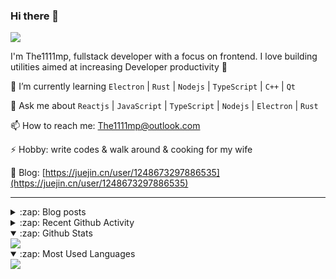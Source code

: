 ### Hi there 👋

![](https://komarev.com/ghpvc/?username=1111mp&color=green)

I'm The1111mp, fullstack developer with a focus on frontend. I love building utilities aimed at increasing Developer productivity 🙌

🌱 I’m currently learning `Electron` | `Rust` | `Nodejs` | `TypeScript` | `C++` | `Qt`

💬 Ask me about `Reactjs` | `JavaScript` | `TypeScript` | `Nodejs` | `Electron` | `Rust`

📫 How to reach me: <a href="mailto:The1111mp@outlook.com">The1111mp@outlook.com</a>

⚡ Hobby: write codes & walk around & cooking for my wife

📖 Blog: [https://juejin.cn/user/1248673297886535](https://juejin.cn/user/1248673297886535)

***

<details>
  <summary>:zap: Blog posts</summary>

  - [这里有从零开始构建现代化前端UI组件库所需要的一切](https://juejin.cn/post/7324011329883045915)
  - [使用 nvm-desktop 轻松安装和管理多个 node 版本](https://juejin.cn/post/7267791228872179727)
  - [Electron 中集成 SQLite3 数据库的最佳实践](https://juejin.cn/post/7202807471881306172)
  - [从0开发IM，单聊群聊在线离线消息以及消息的已读未读功能](https://juejin.cn/post/7202583557751865401)
  - [Electron（网页）中实现接近微信消息发送体验的消息输入框及界面](https://juejin.cn/post/7252505446396575781)
  - [Qt中基于QWebEngineView和QWebChannel实现与web的交互](https://juejin.cn/post/7238423148555501629)
</details>

<details>
  <summary>:zap: Recent Github Activity</summary>

  <!--START_SECTION:activity-->
1. 🗣 Commented on [#165](https://github.com/1111mp/nvm-desktop/issues/165#issuecomment-2684514480) in [1111mp/nvm-desktop](https://github.com/1111mp/nvm-desktop)
2. 🗣 Commented on [#165](https://github.com/1111mp/nvm-desktop/issues/165#issuecomment-2684476974) in [1111mp/nvm-desktop](https://github.com/1111mp/nvm-desktop)
3. 🗣 Commented on [#165](https://github.com/1111mp/nvm-desktop/issues/165#issuecomment-2684455293) in [1111mp/nvm-desktop](https://github.com/1111mp/nvm-desktop)
4. 🗣 Commented on [#165](https://github.com/1111mp/nvm-desktop/issues/165#issuecomment-2684444338) in [1111mp/nvm-desktop](https://github.com/1111mp/nvm-desktop)
5. 🗣 Commented on [#166](https://github.com/1111mp/nvm-desktop/issues/166#issuecomment-2684442768) in [1111mp/nvm-desktop](https://github.com/1111mp/nvm-desktop)
6. 🗣 Commented on [#166](https://github.com/1111mp/nvm-desktop/issues/166#issuecomment-2684158501) in [1111mp/nvm-desktop](https://github.com/1111mp/nvm-desktop)
7. 🗣 Commented on [#166](https://github.com/1111mp/nvm-desktop/issues/166#issuecomment-2684108423) in [1111mp/nvm-desktop](https://github.com/1111mp/nvm-desktop)
8. 🗣 Commented on [#165](https://github.com/1111mp/nvm-desktop/issues/165#issuecomment-2684106782) in [1111mp/nvm-desktop](https://github.com/1111mp/nvm-desktop)
9. 🗣 Commented on [#164](https://github.com/1111mp/nvm-desktop/issues/164#issuecomment-2683896747) in [1111mp/nvm-desktop](https://github.com/1111mp/nvm-desktop)
10. 🗣 Commented on [#164](https://github.com/1111mp/nvm-desktop/issues/164#issuecomment-2683724801) in [1111mp/nvm-desktop](https://github.com/1111mp/nvm-desktop)
  <!--END_SECTION:activity-->
</details>

<details open>
  <summary>:zap: Github Stats</summary>

  <img align="center" src="https://github-readme-stats-sigma-five.vercel.app/api?username=1111mp&show_icons=true&hide_border=true&theme=gruvbox" />
</details>

<details open>
  <summary>:zap: Most Used Languages</summary>

  <img align="center" src="https://github-readme-stats-sigma-five.vercel.app/api/top-langs/?username=1111mp&layout=compact&show_icons=true&hide_border=true&theme=gruvbox" />
</details>


<!--
**1111mp/1111mp** is a ✨ _special_ ✨ repository because its `README.md` (this file) appears on your GitHub profile.

Here are some ideas to get you started:

- 🔭 I’m currently working on ...
- 🌱 I’m currently learning ...
- 👯 I’m looking to collaborate on ...
- 🤔 I’m looking for help with ...
- 💬 Ask me about ...
- 📫 How to reach me: ...
- 😄 Pronouns: ...
- ⚡ Fun fact: ...
-->
